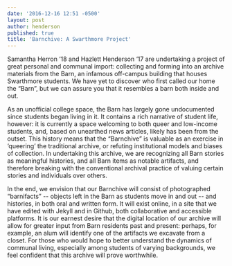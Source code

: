 ```yaml
---
date: '2016-12-16 12:51 -0500'
layout: post
author: henderson
published: true
title: 'Barnchive: A Swarthmore Project'
---
```

Samantha Herron ‘18 and Hazlett Henderson ‘17 are undertaking a project of great personal and communal import: collecting and forming into an archive materials from the Barn, an infamous off-campus building that houses Swarthmore students. We have yet to discover who first called our home the “Barn”, but we can assure you that it resembles a barn both inside and out.

As an unofficial college space, the Barn has largely gone undocumented since students began living in it. It contains a rich narrative of student life, however: it is currently a space welcoming to both queer and low-income students, and, based on unearthed news articles, likely has been from the outset. This history means that the “Barnchive” is valuable as an exercise in ‘queering’ the traditional archive, or refuting institutional models and biases of collection. In undertaking this archive, we are recognizing all Barn stories as meaningful histories, and all Barn items as notable artifacts, and therefore breaking with the conventional archival practice of valuing certain stories and individuals over others.

In the end, we envision that our Barnchive will consist of photographed “barnifacts” -- objects left in the Barn as students move in and out -- and histories, in both oral and written form. It will exist online, in a site that we have edited with Jekyll and in Github, both collaborative and accessible platforms. It is our earnest desire that the digital location of our archive will allow for greater input from Barn residents past and present: perhaps, for example, an alum will identify one of the artifacts we excavate from a closet. For those who would hope to better understand the dynamics of communal living, especially among students of varying backgrounds, we feel confident that this archive will prove worthwhile.